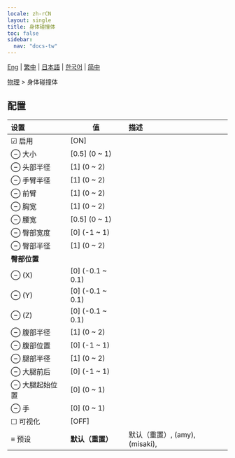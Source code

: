 ```yaml
---
locale: zh-rCN
layout: single
title: 身体碰撞体
toc: false
sidebar:
  nav: "docs-tw"
---
```

[Eng](/dancexr/menu/2025.5/actor/body_colliders) | [繁中](/tw/dancexr/menu/2025.5/actor/body_colliders) | [日本語](/jp/dancexr/menu/2025.5/actor/body_colliders) | [한국어](/kr/dancexr/menu/2025.5/actor/body_colliders) | [简中](/zh/dancexr/menu/2025.5/actor/body_colliders)

[物理](../menu#物理) > 身体碰撞体

## 配置

| 设置 | 值 | 描述 |
| :--- | --- | :--- |
| ☑ 启用 | [ON] | 
| ⊖ 大小 | [0.5] (0 ~ 1) | 
| ⊖ 头部半径 | [1] (0 ~ 2) | 
| ⊖ 手臂半径 | [1] (0 ~ 2) | 
| ⊖ 前臂 | [1] (0 ~ 2) | 
| ⊖ 胸宽 | [1] (0 ~ 2) | 
| ⊖ 腰宽 | [0.5] (0 ~ 1) | 
| ⊖ 臀部宽度 | [0] (-1 ~ 1) | 
| ⊖ 臀部半径 | [1] (0 ~ 2) | 
|  **臀部位置** || 
| ⊖ (X) | [0] (-0.1 ~ 0.1) | 
| ⊖ (Y) | [0] (-0.1 ~ 0.1) | 
| ⊖ (Z) | [0] (-0.1 ~ 0.1) | 
| ⊖ 腹部半径 | [1] (0 ~ 2) | 
| ⊖ 腹部位置 | [0] (-1 ~ 1) | 
| ⊖ 腿部半径 | [1] (0 ~ 2) | 
| ⊖ 大腿前后 | [0] (-1 ~ 1) | 
| ⊖ 大腿起始位置 | [0] (0 ~ 1) | 
| ⊖ 手 | [0] (0 ~ 1) | 
| ☐ 可视化 | [OFF] | 
| ≡ 预设 | **默认（重置）** | 默认（重置）, (amy), (misaki),  |
